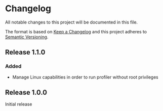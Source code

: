 # Changelog

All notable changes to this project will be documented in this file.

The format is based on [Keep a Changelog](http://keepachangelog.com/en/1.0.0/)
and this project adheres to [Semantic Versioning](http://semver.org/spec/v2.0.0.html).

## Release 1.1.0

### Added
* Manage Linux capabilities in order to run profiler without root privileges

## Release 1.0.0
Initial release

[Unreleased]: https://github.com/markt-de/puppet-async_profiler/compare/v1.0.0...HEAD
